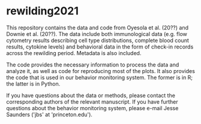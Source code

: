 # rewilding2021
This repository contains the data and code from Oyesola et al. (20??) and Downie et al. (20??).
The data include both immunological data (e.g. flow cytometry results describing cell type distributions,
complete blood count results, cytokine levels) and behavioral data in the form of check-in
records across the rewilding period.  Metadata is also included.

The code provides the necessary information to process the data and analyze it, as well as code for
reproducing most of the plots.  It also provides the code that is used in our behavior monitoring
system.  The former is in R; the latter is in Python.

If you have questions about the data or methods, please contact the corresponding authors of the relevant
manuscript.  If you have further questions about the behavior monitoring system, please e-mail Jesse Saunders
('jbs' at 'princeton.edu').
